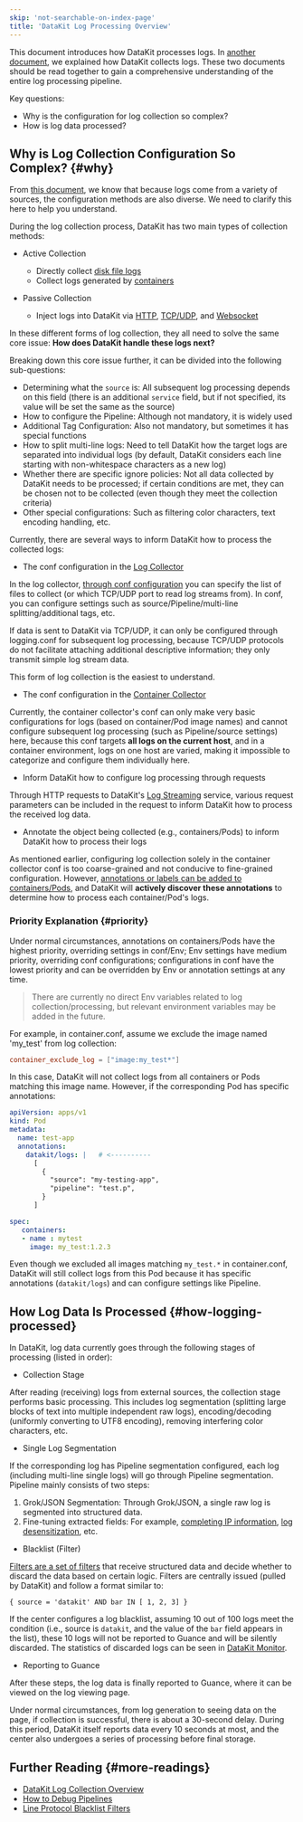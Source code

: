 ```yaml
---
skip: 'not-searchable-on-index-page'
title: 'DataKit Log Processing Overview'
---
```


This document introduces how DataKit processes logs. In [another document](datakit-logging.md), we explained how DataKit collects logs. These two documents should be read together to gain a comprehensive understanding of the entire log processing pipeline.

Key questions:

- Why is the configuration for log collection so complex?
- How is log data processed?

## Why is Log Collection Configuration So Complex? {#why}

From [this document](datakit-logging.md), we know that because logs come from a variety of sources, the configuration methods are also diverse. We need to clarify this here to help you understand.

During the log collection process, DataKit has two main types of collection methods:

- Active Collection
    - Directly collect [disk file logs](logging.md)
    - Collect logs generated by [containers](container.md)

- Passive Collection
    - Inject logs into DataKit via [HTTP](logstreaming.md), [TCP/UDP](logging.md#socket), and [Websocket](logfwd.md)

In these different forms of log collection, they all need to solve the same core issue: **How does DataKit handle these logs next?**

Breaking down this core issue further, it can be divided into the following sub-questions:

- Determining what the `source` is: All subsequent log processing depends on this field (there is an additional `service` field, but if not specified, its value will be set the same as the source)
- How to configure the Pipeline: Although not mandatory, it is widely used
- Additional Tag Configuration: Also not mandatory, but sometimes it has special functions
- How to split multi-line logs: Need to tell DataKit how the target logs are separated into individual logs (by default, DataKit considers each line starting with non-whitespace characters as a new log)
- Whether there are specific ignore policies: Not all data collected by DataKit needs to be processed; if certain conditions are met, they can be chosen not to be collected (even though they meet the collection criteria)
- Other special configurations: Such as filtering color characters, text encoding handling, etc.

Currently, there are several ways to inform DataKit how to process the collected logs:

- The conf configuration in the [Log Collector](logging.md)

In the log collector, [through conf configuration](logging.md#config) you can specify the list of files to collect (or which TCP/UDP port to read log streams from). In conf, you can configure settings such as source/Pipeline/multi-line splitting/additional tags, etc.

If data is sent to DataKit via TCP/UDP, it can only be configured through logging.conf for subsequent log processing, because TCP/UDP protocols do not facilitate attaching additional descriptive information; they only transmit simple log stream data.

This form of log collection is the easiest to understand.

- The conf configuration in the [Container Collector](container.md)

Currently, the container collector's conf can only make very basic configurations for logs (based on container/Pod image names) and cannot configure subsequent log processing (such as Pipeline/source settings) here, because this conf targets **all logs on the current host**, and in a container environment, logs on one host are varied, making it impossible to categorize and configure them individually here.

- Inform DataKit how to configure log processing through requests

Through HTTP requests to DataKit's [Log Streaming](logstreaming.md) service, various request parameters can be included in the request to inform DataKit how to process the received log data.

- Annotate the object being collected (e.g., containers/Pods) to inform DataKit how to process their logs

As mentioned earlier, configuring log collection solely in the container collector conf is too coarse-grained and not conducive to fine-grained configuration. However, [annotations or labels can be added to containers/Pods](container-log.md#logging-with-annotation-or-label), and DataKit will **actively discover these annotations** to determine how to process each container/Pod's logs.

### Priority Explanation {#priority}

Under normal circumstances, annotations on containers/Pods have the highest priority, overriding settings in conf/Env; Env settings have medium priority, overriding conf configurations; configurations in conf have the lowest priority and can be overridden by Env or annotation settings at any time.

> There are currently no direct Env variables related to log collection/processing, but relevant environment variables may be added in the future.

For example, in container.conf, assume we exclude the image named 'my_test' from log collection:

```toml
container_exclude_log = ["image:my_test*"]
```

In this case, DataKit will not collect logs from all containers or Pods matching this image name. However, if the corresponding Pod has specific annotations:

```yaml
apiVersion: apps/v1
kind: Pod
metadata:
  name: test-app
  annotations:
    datakit/logs: |   # <----------
      [
        {
          "source": "my-testing-app",
          "pipeline": "test.p",
        }
      ]

spec:
   containers:
   - name : mytest
     image: my_test:1.2.3
```

Even though we excluded all images matching `my_test.*` in container.conf, DataKit will still collect logs from this Pod because it has specific annotations (`datakit/logs`) and can configure settings like Pipeline.

## How Log Data Is Processed {#how-logging-processed}

In DataKit, log data currently goes through the following stages of processing (listed in order):

- Collection Stage

After reading (receiving) logs from external sources, the collection stage performs basic processing. This includes log segmentation (splitting large blocks of text into multiple independent raw logs), encoding/decoding (uniformly converting to UTF8 encoding), removing interfering color characters, etc.

- Single Log Segmentation

If the corresponding log has Pipeline segmentation configured, each log (including multi-line single logs) will go through Pipeline segmentation. Pipeline mainly consists of two steps:

1. Grok/JSON Segmentation: Through Grok/JSON, a single raw log is segmented into structured data.
1. Fine-tuning extracted fields: For example, [completing IP information](../pipeline/use-pipeline/pipeline-built-in-function.md#fn-geoip), [log desensitization](../pipeline/use-pipeline/pipeline-built-in-function.md#fn-cover), etc.

- Blacklist (Filter)

[Filters are a set of filters](../datakit/datakit-filter.md) that receive structured data and decide whether to discard the data based on certain logic. Filters are centrally issued (pulled by DataKit) and follow a format similar to:

``` not-set
{ source = 'datakit' AND bar IN [ 1, 2, 3] }
```

If the center configures a log blacklist, assuming 10 out of 100 logs meet the condition (i.e., source is `datakit`, and the value of the `bar` field appears in the list), these 10 logs will not be reported to Guance and will be silently discarded. The statistics of discarded logs can be seen in [DataKit Monitor](../datakit/datakit-monitor.md).

- Reporting to Guance

After these steps, the log data is finally reported to Guance, where it can be viewed on the log viewing page.

Under normal circumstances, from log generation to seeing data on the page, if collection is successful, there is about a 30-second delay. During this period, DataKit itself reports data every 10 seconds at most, and the center also undergoes a series of processing before final storage.

## Further Reading {#more-readings}

- [DataKit Log Collection Overview](datakit-logging.md)
- [How to Debug Pipelines](../pipeline/use-pipeline/pipeline-quick-start.md#debug)
- [Line Protocol Blacklist Filters](../datakit/datakit-filter.md)